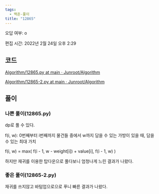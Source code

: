 ```yaml
---
tags:
  - 백준-풀이
title: "12865"
---
```


오답 여부: o

편집 시간: 2022년 2월 24일 오후 2:29

## 코드

[Algorithm/12865.py at main · Junroot/Algorithm](https://github.com/Junroot/Algorithm/blob/main/backjoon/12865.py)

[Algorithm/12865-2.py at main · Junroot/Algorithm](https://github.com/Junroot/Algorithm/blob/main/backjoon/12865-2.py)

## 풀이

### 나쁜 풀이(12865.py)

dp로 풀 수 있다.

f(i, w): 0번째부터 i번째까지 물건들 중에서 w까지 담을 수 있는 가방이 있을 때, 담을 수 있는 최대 가치

f(i, w) = max( f(i - 1, w - weight[i]) + value[i], f(i - 1, w) )

하지만 재귀를 이용한 탑다운으로 풀다보니 엄청나게 느린 결과가 나왔다.

### 좋은 풀이(12865-2.py)

재귀를 쓰지않고 바텀업으로으로 푸니 빠른 결과가 나왔다.
